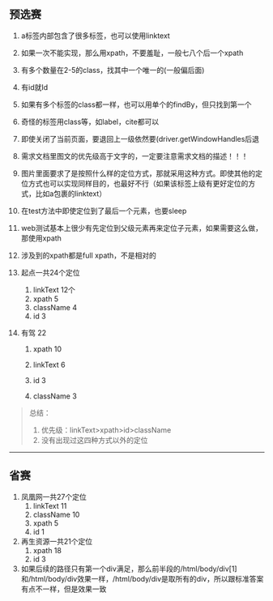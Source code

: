 ## 预选赛

1. a标签内部包含了很多标签，也可以使用linktext

2. 如果一次不能实现，那么用xpath，不要羞耻，一般七八个后一个xpath

3. 有多个数量在2-5的class，找其中一个唯一的(一般偏后面)

4. 有id就Id

5. 如果有多个标签的class都一样，也可以用单个的findBy，但只找到第一个

6. 奇怪的标签用class等，如label，cite都可以

7. 即使关闭了当前页面，要退回上一级依然要(driver.getWindowHandles后退

8. 需求文档里图文的优先级高于文字的，一定要注意需求文档的描述！！！

9. 图片里面要求了是按照什么样的定位方式，那就采用这种方式。即使其他的定位方式也可以实现同样目的，也最好不行（如果该标签上级有更好定位的方式，比如a包裹的linktext）

10. 在test方法中即使定位到了最后一个元素，也要sleep

11. web测试基本上很少有先定位到父级元素再来定位子元素，如果需要这么做，那使用xpath

12. 涉及到的xpath都是full xpath，不是相对的

13. 起点一共24个定位
    1. linkText 12个
    2. xpath 5
    3. className 4
    4. id 3

14. 有驾 22
    1. xpath 10

    2. linkText 6

    3. id 3

    4. className 3


> 总结：
>
> 1. 优先级：linkText>xpath>id>className
> 2. 没有出现过这四种方式以外的定位

---------

## 省赛

1. 凤凰网一共27个定位
   1. linkText 11
   2. className 10
   3. xpath 5
   4. id 1
2. 再生资源一共21个定位
   1. xpath 18
   2. id 3
3. 如果后续的路径只有第一个div满足，那么前半段的/html/body/div[1]和/html/body/div效果一样，/html/body/div是取所有的div，所以跟标准答案有点不一样，但是效果一致